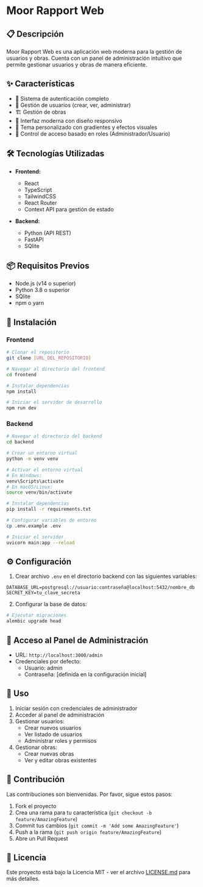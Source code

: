 # Moor Rapport Web

## 📋 Descripción
Moor Rapport Web es una aplicación web moderna para la gestión de usuarios y obras. Cuenta con un panel de administración intuitivo que permite gestionar usuarios y obras de manera eficiente.

## ✨ Características
- 🔐 Sistema de autenticación completo
- 👥 Gestión de usuarios (crear, ver, administrar)
- 🏗️ Gestión de obras
- 🎨 Interfaz moderna con diseño responsivo
- 🌈 Tema personalizado con gradientes y efectos visuales
- 🔑 Control de acceso basado en roles (Administrador/Usuario)

## 🛠️ Tecnologías Utilizadas
- **Frontend:**
  - React
  - TypeScript
  - TailwindCSS
  - React Router
  - Context API para gestión de estado

- **Backend:**
  - Python (API REST)
  - FastAPI
  - SQlite

## 📦 Requisitos Previos
- Node.js (v14 o superior)
- Python 3.8 o superior
- SQlite
- npm o yarn

## 🚀 Instalación

### Frontend
```bash
# Clonar el repositorio
git clone [URL_DEL_REPOSITORIO]

# Navegar al directorio del frontend
cd frontend

# Instalar dependencias
npm install

# Iniciar el servidor de desarrollo
npm run dev
```

### Backend
```bash
# Navegar al directorio del backend
cd backend

# Crear un entorno virtual
python -m venv venv

# Activar el entorno virtual
# En Windows:
venv\Scripts\activate
# En macOS/Linux:
source venv/bin/activate

# Instalar dependencias
pip install -r requirements.txt

# Configurar variables de entorno
cp .env.example .env

# Iniciar el servidor
uvicorn main:app --reload
```

## ⚙️ Configuración
1. Crear archivo `.env` en el directorio backend con las siguientes variables:
```env
DATABASE_URL=postgresql://usuario:contraseña@localhost:5432/nombre_db
SECRET_KEY=tu_clave_secreta
```

2. Configurar la base de datos:
```bash
# Ejecutar migraciones
alembic upgrade head
```

## 🔑 Acceso al Panel de Administración
- URL: `http://localhost:3000/admin`
- Credenciales por defecto:
  - Usuario: admin
  - Contraseña: [definida en la configuración inicial]

## 📝 Uso
1. Iniciar sesión con credenciales de administrador
2. Acceder al panel de administración
3. Gestionar usuarios:
   - Crear nuevos usuarios
   - Ver listado de usuarios
   - Administrar roles y permisos
4. Gestionar obras:
   - Crear nuevas obras
   - Ver y editar obras existentes

## 🤝 Contribución
Las contribuciones son bienvenidas. Por favor, sigue estos pasos:
1. Fork el proyecto
2. Crea una rama para tu característica (`git checkout -b feature/AmazingFeature`)
3. Commit tus cambios (`git commit -m 'Add some AmazingFeature'`)
4. Push a la rama (`git push origin feature/AmazingFeature`)
5. Abre un Pull Request

## 📄 Licencia
Este proyecto está bajo la Licencia MIT - ver el archivo [LICENSE.md](LICENSE.md) para más detalles.



